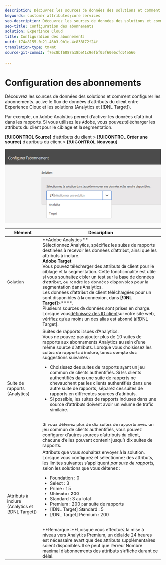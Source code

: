 ```yaml
---
description: Découvrez les sources de données des solutions et comment configurer les abonnements.  active le flux de données d’attributs du client entre Experience Cloud et les solutions (Analytics et ).
keywords: customer attributes;core services
seo-description: Découvrez les sources de données des solutions et comment configurer les abonnements.  active le flux de données d’attributs du client entre Experience Cloud et les solutions (Analytics et ).
seo-title: Configuration des abonnements
solution: Experience Cloud
title: Configuration des abonnements
uuid: f74a8155-0a21-46b3-9b1e-4c838f72f24f
translation-type: tm+mt
source-git-commit: f7ec8bf6087a18be41c9efbf05f60e6cfd24e566

---
```



# Configuration des abonnements

Découvrez les sources de données des solutions et comment configurer les abonnements.  active le flux de données d’attributs du client entre Experience Cloud et les solutions (Analytics et [!DNL Target]).

Par exemple, un  Adobe Analytics permet d’activer les données d’attribut dans les rapports. Si vous utilisez les  Adobe, vous pouvez télécharger les attributs du client pour le ciblage et la segmentation.

**[!UICONTROL Source]** d’attributs du client > **[!UICONTROL Créer une source]** d’attributs du client > **[!UICONTROL Nouveau]**

![](assets/configure_subscription_page.png)

| Elément | Description |
|--- |--- |
| Solution | **Adobe Analytics **<br>Sélectionnez Analytics, spécifiez les suites de rapports destinées à recevoir les données d’attribut, ainsi que les attributs à inclure.<br>**Adobe Target**<br>Vous pouvez télécharger des attributs de client pour le ciblage et la segmentation. Cette fonctionnalité est utile si vous souhaitez cibler un test sur la base de données d’attribut, ou rendre les données disponibles pour la segmentation dans Analytics.<br>Les données d’attribut de client téléchargées pour un sont disponibles à la connexion, dans **[!DNL Target]**>****.<br>Plusieurs sources de données sont prises en charge. Lorsque vous[définissez des ID client](../core-services/core-services.md)sur votre site web, vérifiez qu’au moins un des alias est abonné à[!DNL Target]. |
| Suite de rapports (Analytics) | Suites de rapports issues d’Analytics.<br>Vous ne pouvez pas ajouter plus de 10 suites de rapports aux abonnements Analytics au sein d’une même source d’attributs. Lorsque vous choisissez les suites de rapports à inclure, tenez compte des suggestions suivantes :<ul><li>Choisissez des suites de rapports ayant un jeu commun de clients authentifiés. Si les clients authentifiés dans une suite de rapports ne chevauchent pas les clients authentifiés dans une autre suite de rapports, séparez ces suites de rapports en différentes sources d’attributs.</li><li>Si possible, les suites de rapports incluses dans une source d’attributs doivent avoir un volume de trafic similaire.</li></ul><br>Si vous détenez plus de dix suites de rapports avec un jeu commun de clients authentifiés, vous pouvez configurer d’autres sources d’attributs du client, chacune d’elles pouvant contenir jusqu’à dix suites de rapports. |
| Attributs à inclure (Analytics et [!DNL Target]) | Attributs que vous souhaitez envoyer à la solution. <br>Lorsque vous configurez   et sélectionnez des attributs, les limites suivantes s’appliquent _par suite de rapports,_ selon les solutions que vous détenez :<ul><li>Foundation : 0</li><li>Select : 3</li><li>Prime : 15</li><li>Ultimate : 200</li><li>Standard : 3 au total</li><li>Premium : 200 par suite de rapports</li><li>[!DNL Target] Standard : 5</li><li>[!DNL Target] Premium : 200</li></ul><br>**Remarque :**Lorsque vous effectuez la mise à niveau vers Analytics Premium, un délai de 24 heures est nécessaire avant que des attributs supplémentaires soient disponibles. Il se peut que l’erreur Nombre maximal d’abonnements des attributs s’affiche durant ce délai. |
